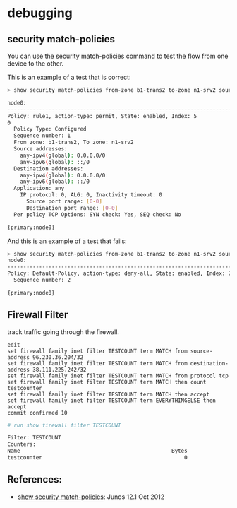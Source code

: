 # debugging


## security match-policies
You can use the security match-policies command to test the flow from one device to the other.  

This is an example of a test that is correct: 
```bash
> show security match-policies from-zone b1-trans2 to-zone n1-srv2 source-ip 10.50.81.39 destination-ip 10.120.81.39 protocol tcp source-port 12345 destination-port 443

node0:
--------------------------------------------------------------------------
Policy: rule1, action-type: permit, State: enabled, Index: 5
0
  Policy Type: Configured
  Sequence number: 1
  From zone: b1-trans2, To zone: n1-srv2
  Source addresses:
    any-ipv4(global): 0.0.0.0/0
    any-ipv6(global): ::/0
  Destination addresses:
    any-ipv4(global): 0.0.0.0/0
    any-ipv6(global): ::/0
  Application: any
    IP protocol: 0, ALG: 0, Inactivity timeout: 0
      Source port range: [0-0]
      Destination port range: [0-0]
  Per policy TCP Options: SYN check: Yes, SEQ check: No

{primary:node0}
```

And this is an example of a test that fails: 
```bash
> show security match-policies from-zone b1-trans2 to-zone n1-srv2 source-ip 10.50.81.39 destination-ip 10.120.81.39 protocol tcp source-port 12345 destination-port 443
node0:
--------------------------------------------------------------------------
Policy: Default-Policy, action-type: deny-all, State: enabled, Index: 2
  Sequence number: 2

{primary:node0}
```

## Firewall Filter

track traffic going through the firewall.  
```
edit
set firewall family inet filter TESTCOUNT term MATCH from source-address 96.230.36.204/32
set firewall family inet filter TESTCOUNT term MATCH from destination-address 38.111.225.242/32
set firewall family inet filter TESTCOUNT term MATCH from protocol tcp
set firewall family inet filter TESTCOUNT term MATCH then count testcounter
set firewall family inet filter TESTCOUNT term MATCH then accept
set firewall family inet filter TESTCOUNT term EVERYTHINGELSE then accept
commit confirmed 10
```

```bash
# run show firewall filter TESTCOUNT

Filter: TESTCOUNT
Counters:
Name                                                Bytes              Packets
testcounter                                             0                    0
```


## References: 
- [show security match-policies](http://www.juniper.net/techpubs/en_US/junos12.1/topics/reference/command-summary/show-security-match-policies.html): Junos 12.1 Oct 2012
